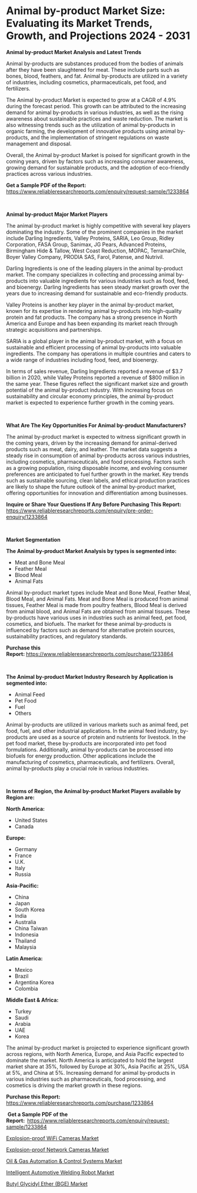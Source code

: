 <p><h1>Animal by-product Market Size: Evaluating its Market Trends, Growth, and Projections 2024 - 2031</h1></p><p><strong>Animal by-product Market Analysis and Latest Trends</strong></p>
<p><p>Animal by-products are substances produced from the bodies of animals after they have been slaughtered for meat. These include parts such as bones, blood, feathers, and fat. Animal by-products are utilized in a variety of industries, including cosmetics, pharmaceuticals, pet food, and fertilizers.</p><p>The Animal by-product Market is expected to grow at a CAGR of 4.9% during the forecast period. This growth can be attributed to the increasing demand for animal by-products in various industries, as well as the rising awareness about sustainable practices and waste reduction. The market is also witnessing trends such as the utilization of animal by-products in organic farming, the development of innovative products using animal by-products, and the implementation of stringent regulations on waste management and disposal.</p><p>Overall, the Animal by-product Market is poised for significant growth in the coming years, driven by factors such as increasing consumer awareness, growing demand for sustainable products, and the adoption of eco-friendly practices across various industries.</p></p>
<p><strong>Get a Sample PDF of the Report:&nbsp;</strong> <a href="https://www.reliableresearchreports.com/enquiry/request-sample/1233864">https://www.reliableresearchreports.com/enquiry/request-sample/1233864</a></p>
<p>&nbsp;</p>
<p><strong>Animal by-product Major Market Players</strong></p>
<p><p>The animal by-product market is highly competitive with several key players dominating the industry. Some of the prominent companies in the market include Darling Ingredients, Valley Proteins, SARIA, Leo Group, Ridley Corporation, FASA Group, Sanimax, JG Pears, Advanced Proteins, Birmingham Hide & Tallow, West Coast Reduction, MOPAC, TerramarChile, Boyer Valley Company, PRODIA SAS, Farol, Patense, and Nutrivil.</p><p>Darling Ingredients is one of the leading players in the animal by-product market. The company specializes in collecting and processing animal by-products into valuable ingredients for various industries such as food, feed, and bioenergy. Darling Ingredients has seen steady market growth over the years due to increasing demand for sustainable and eco-friendly products.</p><p>Valley Proteins is another key player in the animal by-product market, known for its expertise in rendering animal by-products into high-quality protein and fat products. The company has a strong presence in North America and Europe and has been expanding its market reach through strategic acquisitions and partnerships.</p><p>SARIA is a global player in the animal by-product market, with a focus on sustainable and efficient processing of animal by-products into valuable ingredients. The company has operations in multiple countries and caters to a wide range of industries including food, feed, and bioenergy.</p><p>In terms of sales revenue, Darling Ingredients reported a revenue of $3.7 billion in 2020, while Valley Proteins reported a revenue of $800 million in the same year. These figures reflect the significant market size and growth potential of the animal by-product industry. With increasing focus on sustainability and circular economy principles, the animal by-product market is expected to experience further growth in the coming years.</p></p>
<p>&nbsp;</p>
<p><strong>What Are The Key Opportunities For Animal by-product Manufacturers?</strong></p>
<p><p>The animal by-product market is expected to witness significant growth in the coming years, driven by the increasing demand for animal-derived products such as meat, dairy, and leather. The market data suggests a steady rise in consumption of animal by-products across various industries, including cosmetics, pharmaceuticals, and food processing. Factors such as a growing population, rising disposable income, and evolving consumer preferences are anticipated to fuel further growth in the market. Key trends such as sustainable sourcing, clean labels, and ethical production practices are likely to shape the future outlook of the animal by-product market, offering opportunities for innovation and differentiation among businesses.</p></p>
<p><strong>Inquire or Share Your Questions If Any Before Purchasing This Report:</strong> <a href="https://www.reliableresearchreports.com/enquiry/pre-order-enquiry/1233864">https://www.reliableresearchreports.com/enquiry/pre-order-enquiry/1233864</a></p>
<p>&nbsp;</p>
<p><strong>Market Segmentation</strong></p>
<p><strong>The Animal by-product Market Analysis by types is segmented into:</strong></p>
<p><ul><li>Meat and Bone Meal</li><li>Feather Meal</li><li>Blood Meal</li><li>Animal Fats</li></ul></p>
<p><p>Animal by-product market types include Meat and Bone Meal, Feather Meal, Blood Meal, and Animal Fats. Meat and Bone Meal is produced from animal tissues, Feather Meal is made from poultry feathers, Blood Meal is derived from animal blood, and Animal Fats are obtained from animal tissues. These by-products have various uses in industries such as animal feed, pet food, cosmetics, and biofuels. The market for these animal by-products is influenced by factors such as demand for alternative protein sources, sustainability practices, and regulatory standards.</p></p>
<p><strong>Purchase this Report:&nbsp;</strong><a href="https://www.reliableresearchreports.com/purchase/1233864">https://www.reliableresearchreports.com/purchase/1233864</a></p>
<p>&nbsp;</p>
<p><strong>The Animal by-product Market Industry Research by Application is segmented into:</strong></p>
<p><ul><li>Animal Feed</li><li>Pet Food</li><li>Fuel</li><li>Others</li></ul></p>
<p><p>Animal by-products are utilized in various markets such as animal feed, pet food, fuel, and other industrial applications. In the animal feed industry, by-products are used as a source of protein and nutrients for livestock. In the pet food market, these by-products are incorporated into pet food formulations. Additionally, animal by-products can be processed into biofuels for energy production. Other applications include the manufacturing of cosmetics, pharmaceuticals, and fertilizers. Overall, animal by-products play a crucial role in various industries.</p></p>
<p>&nbsp;</p>
<p><strong>In terms of Region, the Animal by-product Market Players available by Region are:</strong></p>
<p>
    <p> <strong> North America: </strong>
        <ul>
            <li>United States</li>
            <li>Canada</li>
        </ul>
        </p> 
    <p> <strong> Europe: </strong>
        <ul>
            <li>Germany</li>
            <li>France</li>
            <li>U.K.</li>
            <li>Italy</li>
            <li>Russia</li>
        </ul>
        </p> 
    <p> <strong> Asia-Pacific: </strong>
        <ul>
            <li>China</li>
            <li>Japan</li>
            <li>South Korea</li>
            <li>India</li>
            <li>Australia</li>
            <li>China Taiwan</li>
            <li>Indonesia</li>
            <li>Thailand</li>
            <li>Malaysia</li>
        </ul>
        </p> 
    <p> <strong> Latin America: </strong>
        <ul>
            <li>Mexico</li>
            <li>Brazil</li>
            <li>Argentina Korea</li>
            <li>Colombia</li>
        </ul>
        </p> 
    <p> <strong> Middle East & Africa: </strong>
        <ul>
            <li>Turkey</li>
            <li>Saudi</li>
            <li>Arabia</li>
            <li>UAE</li>
            <li>Korea</li>
        </ul>
    </p>
    </p>
<p><p>The animal by-product market is projected to experience significant growth across regions, with North America, Europe, and Asia Pacific expected to dominate the market. North America is anticipated to hold the largest market share at 35%, followed by Europe at 30%, Asia Pacific at 25%, USA at 5%, and China at 5%. Increasing demand for animal by-products in various industries such as pharmaceuticals, food processing, and cosmetics is driving the market growth in these regions.</p></p>
<p><strong>Purchase this Report: </strong><a href="https://www.reliableresearchreports.com/purchase/1233864">https://www.reliableresearchreports.com/purchase/1233864</a></p>
<p>&nbsp;<strong>Get a Sample PDF of the Report:&nbsp;&nbsp;</strong><a href="https://www.reliableresearchreports.com/enquiry/request-sample/1233864">https://www.reliableresearchreports.com/enquiry/request-sample/1233864</a></p>
<p><strong></strong></p>
<p><p><a href="https://issuu.com/reportprime-2/docs/explosion-proof-wifi-cameras-market-size-2030.pptx">Explosion-proof WiFi Cameras Market</a></p><p><a href="https://issuu.com/reportprime-2/docs/explosion-proof-network-cameras-market-size-2030.p">Explosion-proof Network Cameras Market</a></p><p><a href="https://github.com/eeaveuhhh/Market-Research-Report-List-1/blob/main/oil-gas-automation-control-systems-market.md">Oil & Gas Automation & Control Systems Market</a></p><p><a href="https://github.com/khayangel/Market-Research-Report-List-2/blob/main/intelligent-automotive-welding-robot-market.md">Intelligent Automotive Welding Robot Market</a></p><p><a href="https://github.com/brentleyjimmiealvaradoz4l1rea/Market-Research-Report-List-1/blob/main/butyl-glycidyl-ether-bge-market.md">Butyl Glycidyl Ether (BGE) Market</a></p></p>